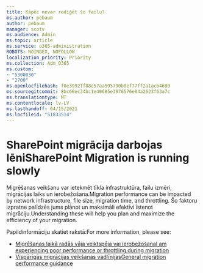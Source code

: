 ```yaml
---
title: Kāpēc nevar rediģēt šo failu?
ms.author: pebaum
author: pebaum
manager: scotv
ms.audience: Admin
ms.topic: article
ms.service: o365-administration
ROBOTS: NOINDEX, NOFOLLOW
localization_priority: Priority
ms.collection: Adm_O365
ms.custom:
- "5300030"
- "2700"
ms.openlocfilehash: f0e3992ff88e57aa595790b0ef77ff2a1acb4680
ms.sourcegitcommit: 8bc60ec34bc1e40685e3976576e04a2623f63a7c
ms.translationtype: MT
ms.contentlocale: lv-LV
ms.lasthandoff: 04/15/2021
ms.locfileid: "51833514"
---
```

# <a name="sharepoint-migration-is-running-slowly"></a><span data-ttu-id="b7687-102">SharePoint migrācija darbojas lēni</span><span class="sxs-lookup"><span data-stu-id="b7687-102">SharePoint Migration is running slowly</span></span>

<span data-ttu-id="b7687-103">Migrēšanas veikšanu var ietekmēt tīkla infrastruktūra, failu izmēri, migrācijas laiks un ierobežošana.</span><span class="sxs-lookup"><span data-stu-id="b7687-103">Migration performance can be impacted by network infrastructure, file size, migration time, and throttling.</span></span> <span data-ttu-id="b7687-104">Šo faktoru izpratne palīdzēs jums plānot un maksimāli efektīvi īstenot migrāciju.</span><span class="sxs-lookup"><span data-stu-id="b7687-104">Understanding these will help you plan and maximize the efficiency of your migration.</span></span>

<span data-ttu-id="b7687-105">Papildinformāciju skatiet rakstā:</span><span class="sxs-lookup"><span data-stu-id="b7687-105">For more information, please see:</span></span>

- [<span data-ttu-id="b7687-106">Migrēšanas laikā radās vāja veiktspēja vai ierobežošana</span><span class="sxs-lookup"><span data-stu-id="b7687-106">I am experiencing poor performance or throttling during migration</span></span>](https://docs.microsoft.com/sharepointmigration/sharepoint-online-and-onedrive-migration-speed#faq-and-troubleshooting)
- [<span data-ttu-id="b7687-107">Vispārīgās migrācijas veikšanas vadlīnijas</span><span class="sxs-lookup"><span data-stu-id="b7687-107">General migration performance guidance</span></span>](https://docs.microsoft.com/sharepointmigration/sharepoint-online-and-onedrive-migration-speed)
